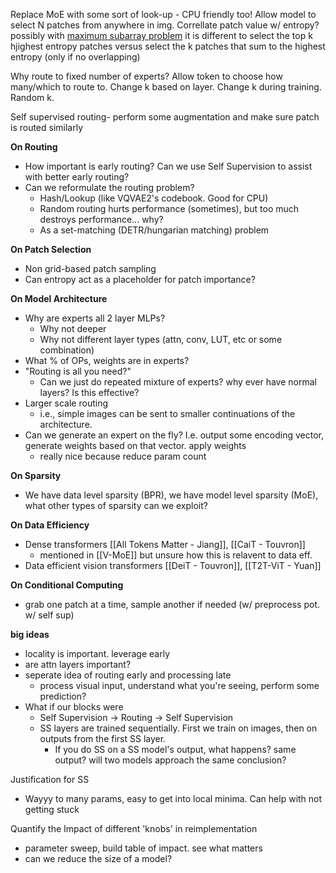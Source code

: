 Replace MoE with some sort of look-up - CPU friendly too! 
Allow model to select N patches from anywhere in img. Correllate patch value w/ entropy? possibly with [maximum subarray problem](https://citeseerx.ist.psu.edu/viewdoc/download?doi=10.1.1.96.9778&rep=rep1&type=pdf)
it is different to select the top k hjighest entropy patches versus select the k patches that sum to the highest entropy (only if no overlapping)


Why route to fixed number of experts? Allow token to choose how many/which to route to. Change k based on layer. Change k during training. Random k.

Self supervised routing- perform some augmentation and make sure patch is routed similarly

**On Routing**
- How important is early routing? Can we use Self Supervision to assist with better early routing?
- Can we reformulate the routing problem?
	- Hash/Lookup (like VQVAE2's codebook. Good for CPU)
	- Random routing hurts performance (sometimes), but too much destroys performance... why?
	- As a set-matching (DETR/hungarian matching) problem

**On Patch Selection**
- Non grid-based patch sampling
- Can entropy act as a placeholder for patch importance?

**On Model Architecture**
- Why are experts all 2 layer MLPs?
	- Why not deeper
	- Why not different layer types (attn, conv, LUT, etc or some combination)
- What % of OPs, weights are in experts?
- "Routing is all you need?"
	- Can we just do repeated mixture of experts? why ever have normal layers? Is this effective?
- Larger scale routing
	- i.e., simple images can be sent to smaller continuations of the architecture. 
- Can we generate an expert on the fly? I.e. output some encoding vector, generate weights based on that vector. apply weights 
	- really nice because reduce param count 

**On Sparsity** 
- We have data level sparsity (BPR), we have model level sparsity (MoE), what other types of sparsity can we exploit?

**On Data Efficiency**
- Dense transformers [[All Tokens Matter - Jiang]], [[CaiT - Touvron]] 
	- mentioned in [[V-MoE]] but unsure how this is relavent to data eff.
- Data efficient vision transformers [[DeiT - Touvron]], [[T2T-ViT - Yuan]]


**On Conditional Computing**
- grab one patch at a time, sample another if needed (w/ preprocess pot. w/ self sup)

**big ideas**
- locality is important. leverage early
- are attn layers important? 
- seperate idea of routing early and processing late
	- process visual input, understand what you're seeing, perform some prediction? 
- What if our blocks were
	- Self Supervision -> Routing -> Self Supervision
	- SS layers are trained sequentially. First we train on images, then on outputs from the first SS layer.
		- If you do SS on a SS model's output, what happens? same output? will two models approach the same conclusion?


Justification for SS
* Wayyy to many params, easy to get into local minima. Can help with not getting stuck



Quantify the Impact of different 'knobs' in reimplementation
- parameter sweep, build table of impact. see what matters
- can we reduce the size of a model?